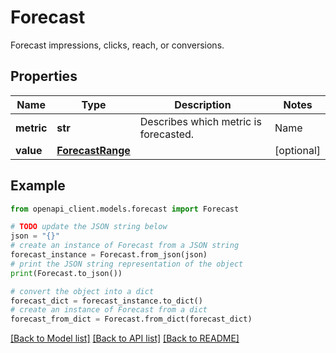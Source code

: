 # Forecast

Forecast impressions, clicks, reach, or conversions.

## Properties

Name | Type | Description | Notes
------------ | ------------- | ------------- | -------------
**metric** | **str** | Describes which metric is forecasted. |Name|Description| |-----------|------------------------| |IMPRESSIONS| Available impressions| |REACH      | Delivered viewable impressions| |CLICKS     | Delivered page visits| |CONVERSIONS| [Preview only] Delivered conversions| | [optional] 
**value** | [**ForecastRange**](ForecastRange.md) |  | [optional] 

## Example

```python
from openapi_client.models.forecast import Forecast

# TODO update the JSON string below
json = "{}"
# create an instance of Forecast from a JSON string
forecast_instance = Forecast.from_json(json)
# print the JSON string representation of the object
print(Forecast.to_json())

# convert the object into a dict
forecast_dict = forecast_instance.to_dict()
# create an instance of Forecast from a dict
forecast_from_dict = Forecast.from_dict(forecast_dict)
```
[[Back to Model list]](../README.md#documentation-for-models) [[Back to API list]](../README.md#documentation-for-api-endpoints) [[Back to README]](../README.md)


